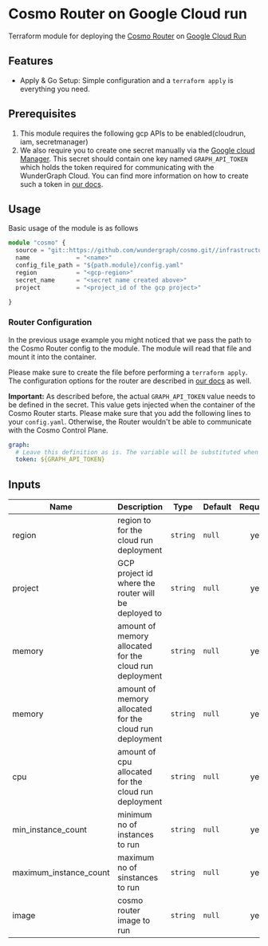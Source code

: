 # Cosmo Router on Google Cloud run

Terraform module for deploying the [Cosmo Router](https://cosmo-docs.wundergraph.com/router/intro) on [Google Cloud Run ](https://cloud.google.com/run?hl=en)

## Features

- Apply & Go Setup: Simple configuration and a `terraform apply` is everything you need.

## Prerequisites
1. This module requires the following gcp APIs to be enabled(cloudrun, iam, secretmanager)
2. We also require you to create one secret manually via the [Google cloud Manager](https://cloud.google.com/security/products/secret-manager). This secret should contain one key named `GRAPH_API_TOKEN` which holds the token required for communicating with the WunderGraph Cloud. You can find more information on how to create such a token in [our docs](https://cosmo-docs.wundergraph.com/getting-started/cosmo-cloud-onboarding#create-a-router-token).


## Usage

Basic usage of the module is as follows

```ts
module "cosmo" {
  source = "git::https://github.com/wundergraph/cosmo.git//infrastructure/router/modules/google-cloudrun?ref=router@<release>"
  name             = "<name>"
  config_file_path = "${path.module}/config.yaml"
  region           = "<gcp-region>"
  secret_name      = "<secret name created above>"
  project          = "<project_id of the gcp project>"

}
```

### Router Configuration

In the previous usage example you might noticed that we pass the path to the Cosmo Router config to the module. The module will read that file and mount it into the container.

Please make sure to create the file before performing a `terraform apply`. The configuration options for the router are described in [our docs](https://cosmo-docs.wundergraph.com/router/configuration) as well.

**Important:** As described before, the actual `GRAPH_API_TOKEN` value needs to be defined in the secret. This value gets injected when the container of the Cosmo Router starts. Please make sure that you add the following lines to your `config.yaml`. Otherwise, the Router wouldn't be able to communicate with the Cosmo Control Plane.

```yaml
graph:
  # Leave this definition as is. The variable will be substituted when the container starts.
  token: ${GRAPH_API_TOKEN}
```

## Inputs

| Name | Description | Type | Default | Required |
|------|-------------|------|---------|:--------:|
| region | region to for the cloud run deployment  | `string` | `null` | yes |
| project | GCP project id where the router will be deployed to | `string` | `null` | yes |
| memory | amount of memory allocated for the cloud run deployment | `string` | `null` | yes |
| memory | amount of memory allocated for the cloud run deployment | `string` | `null` | yes |
| cpu | amount of cpu allocated for the cloud run deployment | `string` | `null` | yes |
| min_instance_count | minimum no of instances to run  | `string` | `null` | yes |
| maximum_instance_count | maximum no of sinstances to run   | `string` | `null` | yes |
| image | cosmo router image to run   | `string` | `null` | yes |